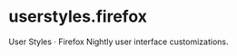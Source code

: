 userstyles.firefox
==================

User Styles · Firefox Nightly user interface customizations.
